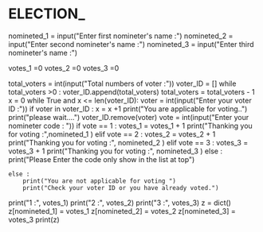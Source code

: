 # ELECTION_

nomineted_1 = input("Enter first nomineter's name :")
nomineted_2 = input("Enter second nomineter's name :")
nomineted_3 = input("Enter third nomineter's name :")

votes_1 =0
votes_2 =0
votes_3 =0

total_voters = int(input("Total numbers of voter :"))
voter_ID = []
while total_voters >0 :
    voter_ID.append(total_voters)
    total_voters = total_voters - 1
x = 0
while True and x <= len(voter_ID):
    voter = int(input("Enter your voter ID :"))
    if voter in voter_ID :
        x = x +1
        print("You are applicable for voting..")
        print("please wait....")
        voter_ID.remove(voter)
        vote = int(input("Enter your nomineter code : "))
        if vote == 1 :
            votes_1 = votes_1 + 1
            print("Thanking you for voting :",nomineted_1 )
        elif vote == 2 :
            votes_2 = votes_2 + 1
            print("Thanking you for voting :", nomineted_2 )
        elif vote == 3 :
            votes_3 = votes_3 + 1
            print("Thanking you for voting :", nomineted_3 )
        else :
            print("Please Enter the code only show in the list at top")

    else :
        print("You are not applicable for voting ")
        print("Check your voter ID or you have already voted.")
print("1 :", votes_1)
print("2 :", votes_2)
print("3 :", votes_3)
z = dict()
z[nomineted_1] = votes_1
z[nomineted_2] = votes_2
z[nomineted_3] = votes_3
print(z)



